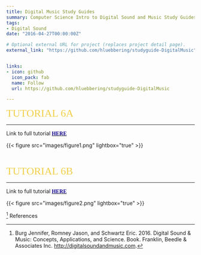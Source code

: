 ```yaml
---
title: Digital Music Study Guides
summary: Computer Science Intro to Digital Sound and Music Study Guides and Tutorials
tags:
- Digital Sound
date: "2016-04-27T00:00:00Z"

# Optional external URL for project (replaces project detail page).
external_link: "https://github.com/hluebbering/studyguide-DigitalMusic"


links:
- icon: github
  icon_pack: fab
  name: Follow
  url: https://github.com/hluebbering/studyguide-DigitalMusic

---
```




<span style="color: #f2cf4a; font-family: Babas; font-size: 2em;">TUTORIAL 6A</span>

***

Link to full tutorial [<span style="color:#0c008f; font-family: Babas;">**HERE**</span>](https://hannahluebbering.shinyapps.io/tutorial6A/)


{{< figure src="images/figure1.png" lightbox="true" >}}

<p>&nbsp;</p>


<span style="color: #f2cf4a; font-family: Babas; font-size: 2em;">TUTORIAL 6B</span>

***

Link to full tutorial [<span style="color:#0c008f; font-family: Babas;">**HERE**</span>](https://hannahluebbering.shinyapps.io/tutorial6B/)


{{< figure src="images/figure2.png" lightbox="true" >}}

[^1] References

[^1]: Burg Jennifer, Romney Jason, and Schwartz Eric. 2016. Digital Sound & Music: Concepts, Applications, and Science. Book. Franklin, Beedle & Associates Inc. http://digitalsoundandmusic.com.

